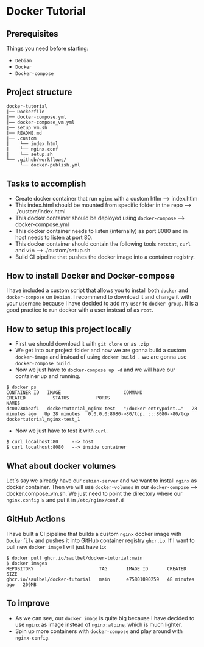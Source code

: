 # Docker Tutorial

## Prerequisites
Things you need before starting:
* `Debian`
* `Docker`
* `Docker-compose`

## Project structure
```
docker-tutorial
|── Dockerfile
|── docker-compose.yml
|── docker-compose_vm.yml
|── setup_vm.sh
|── README.md
|── .custom
|    └── index.html
|    └── nginx.conf
|    └── setup.sh
└── .github/workflows/
     └── docker-publish.yml
```
## Tasks to accomplish
- Create docker container that run `nginx` with a custom htlm --> index.htlm
- This index.html should be mounted from specific folder in the repo --> ./custom/index.html
- This docker container should be deployed using `docker-compose` --> docker-compose.yml
- This docker container needs to listen (internally) as port 8080 and in host needs to listen at port 80.
- This docker container should contain the following tools `netstat`, `curl` and `vim` --> ./custom/setup.sh
- Build CI pipeline that pushes the docker image into a container registry.

## How to install Docker and Docker-compose
I have included a custom script that allows you to install both `docker` and `docker-compose` on `Debian`.
I recommend to download it and change it with your `username` because I have decided to add my `user` to `docker group`. It is a good practice to run docker with a user instead of as `root`.

## How to setup this project locally
- First we should download it with `git clone` or as `.zip`
- We get into our project folder and now we are gonna build a custom `docker-image` and instead of using `docker build .` we are gonna use `docker-compose build`. 
- Now we just have to `docker-compose up -d` and we will have our container up and running.
````
$ docker ps
CONTAINER ID   IMAGE                       COMMAND                  CREATED          STATUS          PORTS                                   NAMES
dc00238beaf1   dockertutorial_nginx-test   "/docker-entrypoint.…"   28 minutes ago   Up 28 minutes   0.0.0.0:8080->80/tcp, :::8080->80/tcp   dockertutorial_nginx-test_1
````
- Now we just have to test it with `curl`.
````
$ curl localhost:80     --> host
$ curl localhost:8080   --> inside container
````
## What about docker volumes
Let´s say we already have our `debian-server` and we want to install `nginx` as docker container. Then we will use `docker-volumes` in our `docker-compose` --> docker.compose_vm.sh. We just need to point the directory where our `nginx.config` is and put it in `/etc/nginx/conf.d`

## GitHub Actions
I have built a CI pipeline that builds a custom `nginx` docker image with `Dockerfile` and pushes it into GitHub container registry  `ghcr.io`. If I want to pull new `docker image` I will just have to:
````
$ docker pull ghcr.io/saulbel/docker-tutorial:main
$ docker images
REPOSITORY                        TAG       IMAGE ID       CREATED          SIZE
ghcr.io/saulbel/docker-tutorial   main      e75801090259   48 minutes ago   209MB
````

## To improve
-  As we can see, our `docker image` is quite big because I have decided to use `nginx` as image instead of `nginx:alpine`, which is much lighter. 
-  Spin up more containers with `docker-compose` and play around with `nginx-config`.
